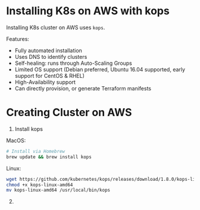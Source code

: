 # Installing K8s on AWS with kops

Installing K8s cluster on AWS uses `kops`.

Features:
- Fully automated installation
- Uses DNS to identify clusters
- Self-healing: runs through Auto-Scaling Groups
- Limited OS support (Debian preferred, Ubuntu 16.04 supported, early support for CentOS & RHEL)
- High-Availability support
- Can directly provision, or generate Terraform manifests

# Creating Cluster on AWS

1. Install kops

MacOS:

```bash
# Install via Homebrew
brew update && brew install kops
```

Linux:

```bash
wget https://github.com/kubernetes/kops/releases/download/1.8.0/kops-linux-amd64
chmod +x kops-linux-amd64
mv kops-linux-amd64 /usr/local/bin/kops
```

2.
